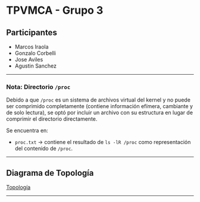 # TPVMCA - Grupo 3

## Participantes
- Marcos Iraola
- Gonzalo Corbelli
- Jose Aviles
- Agustin Sanchez

---
 
### Nota: Directorio `/proc`

Debido a que `/proc` es un sistema de archivos virtual del kernel y no puede ser comprimido completamente (contiene información efímera, cambiante y de solo lectura), se optó por incluir un archivo con su estructura en lugar de comprimir el directorio directamente.

Se encuentra en:
- `proc.txt` → contiene el resultado de `ls -lR /proc` como representación del contenido de `/proc`.

---

## Diagrama de Topología

[Topología](https://marcosiraola.github.io/TPVMCA/TopologiaProyecto.png)

---


